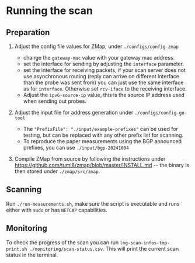 # Running the scan
## Preparation
1. Adjust the config file values for ZMap; under `./configs/config-zmap`
    - change the `gateway-mac` value with your gateway mac address.
    - set the interface for sending by adjusting the `interface` parameter.
    - set the interface for receiving packets, if your scan server does not use asynchronous routing (reply can arrive on different interface than the probe was sent from) you can just use the same interface as for `interface`. Otherwise set `rcv-iface` to the receiving interface.
    - Adjust the `ipv6-source-ip` value, this is the source IP address used when sending out probes.

2. Adjust the input file for address generation under `./configs/config-go-tool`
    - The `"PrefixFile": "./input/example-prefixes"` can be used for testing, but can be replaced with any other prefix list for scanning.
    - To reproduce the paper measurements using the BGP announced prefixes, you can use `./input/bgp-20241004`
    
3. Compile ZMap from source by following the instructions under https://github.com/tumi8/zmap/blob/master/INSTALL.md -- the binary is then stored under `./zmap/src/zmap`.

## Scanning
Run `./run-measurements.sh`, make sure the script is executable and runs either with `sudo` or has `NETCAP` capabilities.

## Monitoring
To check the progress of the scan you can run `log-scan-infos-tmp-print.sh ./monitoring/scan-status.csv`. This will print the current scan status in the terminal.